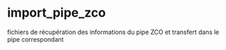 # import_pipe_zco
fichiers de récupération des informations du pipe ZCO et transfert dans le pipe correspondant
